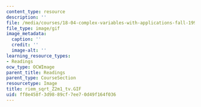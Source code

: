 ```yaml
---
content_type: resource
description: ''
file: /media/courses/18-04-complex-variables-with-applications-fall-1999/ff8e458f3d9889cf7ee70d49f164f036_riem_sqrt_Z2m1_tv.GIF
file_type: image/gif
image_metadata:
  caption: ''
  credit: ''
  image-alt: ''
learning_resource_types:
- Readings
ocw_type: OCWImage
parent_title: Readings
parent_type: CourseSection
resourcetype: Image
title: riem_sqrt_Z2m1_tv.GIF
uid: ff8e458f-3d98-89cf-7ee7-0d49f164f036
---
```

